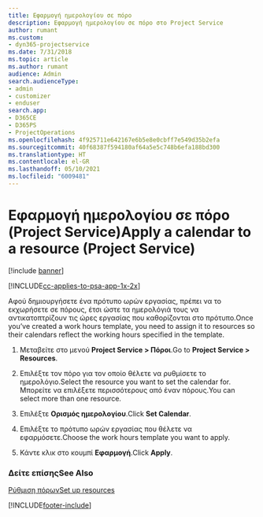 ```yaml
---
title: Εφαρμογή ημερολογίου σε πόρο
description: Εφαρμογή ημερολογίου σε πόρο στο Project Service
author: rumant
ms.custom:
- dyn365-projectservice
ms.date: 7/31/2018
ms.topic: article
ms.author: rumant
audience: Admin
search.audienceType:
- admin
- customizer
- enduser
search.app:
- D365CE
- D365PS
- ProjectOperations
ms.openlocfilehash: 4f925711e642167e6b5e8e0cbff7e549d35b2efa
ms.sourcegitcommit: 40f68387f594180af64a5e5c748b6efa188bd300
ms.translationtype: HT
ms.contentlocale: el-GR
ms.lasthandoff: 05/10/2021
ms.locfileid: "6009481"
---
```

# <a name="apply-a-calendar-to-a-resource-project-service"></a><span data-ttu-id="1a752-103">Εφαρμογή ημερολογίου σε πόρο (Project Service)</span><span class="sxs-lookup"><span data-stu-id="1a752-103">Apply a calendar to a resource (Project Service)</span></span>

[!include [banner](../includes/psa-now-project-operations.md)]

[!INCLUDE[cc-applies-to-psa-app-1x-2x](../includes/cc-applies-to-psa-app-1x-2x.md)]

<span data-ttu-id="1a752-104">Αφού δημιουργήσετε ένα πρότυπο ωρών εργασίας, πρέπει να το εκχωρήσετε σε πόρους, έτσι ώστε τα ημερολόγιά τους να αντικατοπτρίζουν τις ώρες εργασίας που καθορίζονται στο πρότυπο.</span><span class="sxs-lookup"><span data-stu-id="1a752-104">Once you’ve created a work hours template, you need to assign it to resources so their calendars reflect the working hours specified in the template.</span></span>  
  
1.  <span data-ttu-id="1a752-105">Μεταβείτε στο μενού **Project Service > Πόροι**.</span><span class="sxs-lookup"><span data-stu-id="1a752-105">Go to **Project Service > Resources**.</span></span>  
  
2.  <span data-ttu-id="1a752-106">Επιλέξτε τον πόρο για τον οποίο θέλετε να ρυθμίσετε το ημερολόγιο.</span><span class="sxs-lookup"><span data-stu-id="1a752-106">Select the resource you want to set the calendar for.</span></span> <span data-ttu-id="1a752-107">Μπορείτε να επιλέξετε περισσότερους από έναν πόρους.</span><span class="sxs-lookup"><span data-stu-id="1a752-107">You can select more than one resource.</span></span>  
  
3.  <span data-ttu-id="1a752-108">Επιλέξτε **Ορισμός ημερολογίου**.</span><span class="sxs-lookup"><span data-stu-id="1a752-108">Click **Set Calendar**.</span></span>  
  
4.  <span data-ttu-id="1a752-109">Επιλέξτε το πρότυπο ωρών εργασίας που θέλετε να εφαρμόσετε.</span><span class="sxs-lookup"><span data-stu-id="1a752-109">Choose the work hours template you want to apply.</span></span>  
  
5.  <span data-ttu-id="1a752-110">Κάντε κλικ στο κουμπί **Εφαρμογή**.</span><span class="sxs-lookup"><span data-stu-id="1a752-110">Click **Apply**.</span></span>  
  
### <a name="see-also"></a><span data-ttu-id="1a752-111">Δείτε επίσης</span><span class="sxs-lookup"><span data-stu-id="1a752-111">See Also</span></span>  
 [<span data-ttu-id="1a752-112">Ρύθμιση πόρων</span><span class="sxs-lookup"><span data-stu-id="1a752-112">Set up resources</span></span>](../psa/set-up-resources.md)


[!INCLUDE[footer-include](../includes/footer-banner.md)]